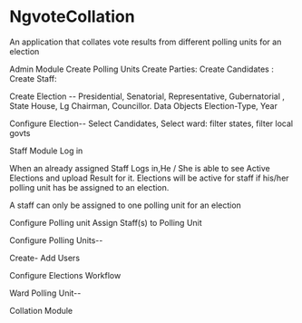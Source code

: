 # NgvoteCollation
An application that collates vote results from different  polling units for an election


Admin Module
Create Polling Units
Create Parties:
Create Candidates :
Create Staff:


Create Election -- Presidential, Senatorial, Representative, Gubernatorial , State House, Lg Chairman, Councillor.
Data Objects
Election-Type, Year


Configure Election--
Select  Candidates,
Select ward: filter states, filter local govts

Staff Module
Log in

 When an  already assigned Staff Logs in,He / She is able to see Active Elections and upload Result for it.
 Elections will be active for staff if his/her polling unit has be assigned to an election.

  A staff can only be assigned to one polling unit for an election


Configure Polling unit
Assign Staff(s) to Polling Unit
 







Configure Polling Units--



Create- Add Users


Configure Elections
Workflow

Ward
Polling Unit-- 





Collation Module
